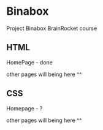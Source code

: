 # Binabox
Project Binabox BrainRocket course

## HTML 
HomePage - done

other pages will being here ^^

## CSS
Homepage - ?

other pages will being here ^^
